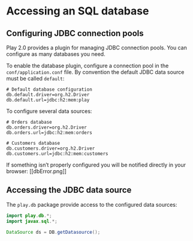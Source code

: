 # Accessing an SQL database

## Configuring JDBC connection pools

Play 2.0 provides a plugin for managing JDBC connection pools. You can configure as many databases you need.

To enable the database plugin, configure a connection pool in the `conf/application.conf` file. By convention the default JDBC data source must be called `default`:

```properties
# Default database configuration
db.default.driver=org.h2.Driver
db.default.url=jdbc:h2:mem:play
```

To configure several data sources:

```properties
# Orders database
db.orders.driver=org.h2.Driver
db.orders.url=jdbc:h2:mem:orders

# Customers database
db.customers.driver=org.h2.Driver
db.customers.url=jdbc:h2:mem:customers
```

If something isn’t properly configured you will be notified directly in your browser:
[[dbError.png]]


## Accessing the JDBC data source

The `play.db` package provide access to the configured data sources:

```java
import play.db.*;
import javax.sql.*;

DataSource ds = DB.getDatasource();
```